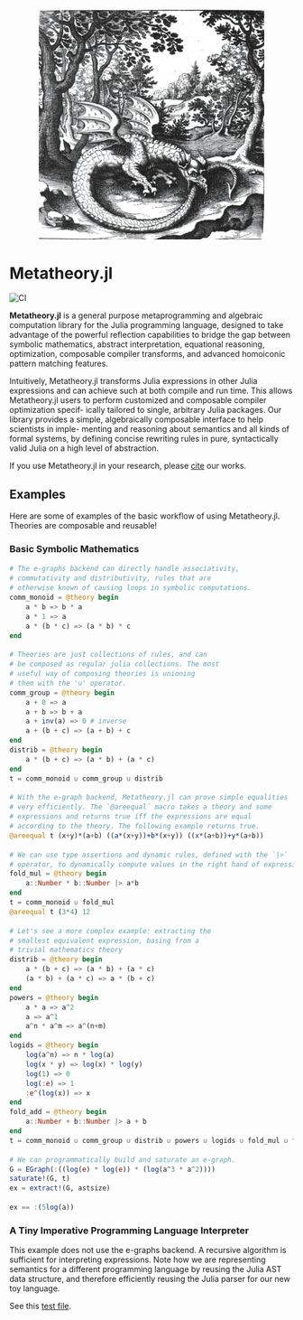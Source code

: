 <p align="center">
<img width="400px" src="https://raw.githubusercontent.com/0x0f0f0f/Metatheory.jl/master/docs/dragon.jpg"/>
</p>

# Metatheory.jl

![CI](https://github.com/0x0f0f0f/Metatheory.jl/workflows/CI/badge.svg)

**Metatheory.jl** is a general purpose metaprogramming and algebraic computation library for the Julia programming language, designed to take advantage of the powerful reflection capabilities to bridge the gap between symbolic mathematics, abstract interpretation, equational reasoning, optimization, composable compiler transforms, and advanced
homoiconic pattern matching features.

Intuitively, Metatheory.jl transforms Julia expressions
in other Julia expressions and can achieve such at both compile and run time. This allows Metatheory.jl users to perform customized and composable compiler optimization specif-
ically tailored to single, arbitrary Julia packages.
Our library provides a simple, algebraically composable interface to help scientists in imple-
menting and reasoning about semantics and all kinds of formal systems, by defining concise rewriting rules in pure, syntactically valid Julia on a high level of abstraction.

If you use Metatheory.jl in your research, please [cite](https://github.com/0x0f0f0f/Metatheory.jl/blob/master/CITATION.bib) our works.

## Examples

Here are some of examples of the basic workflow of using Metatheory.jl. Theories are composable and reusable!

### Basic Symbolic Mathematics

```julia
# The e-graphs backend can directly handle associativity,
# commutativity and distributivity, rules that are
# otherwise known of causing loops in symbolic computations.
comm_monoid = @theory begin
    a * b => b * a
    a * 1 => a
    a * (b * c) => (a * b) * c
end

# Theories are just collections of rules, and can
# be composed as regular julia collections. The most
# useful way of composing theories is unioning
# them with the '∪' operator.
comm_group = @theory begin
    a + 0 => a
    a + b => b + a
    a + inv(a) => 0 # inverse
    a + (b + c) => (a + b) + c
end
distrib = @theory begin
    a * (b + c) => (a * b) + (a * c)
end
t = comm_monoid ∪ comm_group ∪ distrib

# With the e-graph backend, Metatheory.jl can prove simple equalities
# very efficiently. The `@areequal` macro takes a theory and some
# expressions and returns true iff the expressions are equal
# according to the theory. The following example returns true.
@areequal t (x+y)*(a+b) ((a*(x+y))+b*(x+y)) ((x*(a+b))+y*(a+b))

# We can use type assertions and dynamic rules, defined with the `|>`
# operator, to dynamically compute values in the right hand of expressions
fold_mul = @theory begin
    a::Number * b::Number |> a*b
end
t = comm_monoid ∪ fold_mul
@areequal t (3*4) 12

# Let's see a more complex example: extracting the
# smallest equivalent expression, basing from a
# trivial mathematics theory
distrib = @theory begin
	a * (b + c) => (a * b) + (a * c)
	(a * b) + (a * c) => a * (b + c)
end
powers = @theory begin
	a * a => a^2
	a => a^1
	a^n * a^m => a^(n+m)
end
logids = @theory begin
	log(a^n) => n * log(a)
	log(x * y) => log(x) * log(y)
	log(1) => 0
	log(:e) => 1
	:e^(log(x)) => x
end
fold_add = @theory begin
	a::Number + b::Number |> a + b
end
t = comm_monoid ∪ comm_group ∪ distrib ∪ powers ∪ logids ∪ fold_mul ∪ fold_add

# We can programmatically build and saturate an e-graph.
G = EGraph(:((log(e) * log(e)) * (log(a^3 * a^2))))
saturate!(G, t)
ex = extract!(G, astsize)

ex == :(5log(a))
```

### A Tiny Imperative Programming Language Interpreter

This example does not use the e-graphs backend. A recursive
algorithm is sufficient for interpreting expressions.
Note how we are representing semantics for a different programming language
by reusing the Julia AST data structure, and therefore efficiently reusing
the Julia parser for our new toy language.

See this [test file](https://github.com/0x0f0f0f/Metatheory.jl/blob/master/test/test_while_interpreter.jl).
